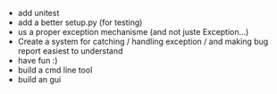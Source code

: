 - add unitest
- add a better setup.py (for testing)
- us a proper exception mechanisme (and not juste Exception...)
- Create a system for catching / handling exception / and making bug report easiest to understand
- have fun :)
- build a cmd line tool
- build an gui